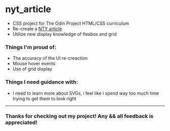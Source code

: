 # nyt_article

- CSS project for The Odin Project HTML/CSS curriculum
- Re-create a <a href="https://www.nytimes.com/2014/03/18/science/space/detection-of-waves-in-space-buttresses-landmark-theory-of-big-bang.html?_r=0" target="_blank" rel="noopener noreferrer">NTY article</a>
- Utilize new display knowledge of flexbox and grid

<h3> Things I'm proud of: </h3>

<ul>
 <li>The accuracy of the UI re-creaction</li>
 <li>Mouse hover events</li>
 <li>Use of grid display</li>
</ul>

<h3> Things I need guidance with: </h3>

- I need to learn more about SVGs, i feel like i spend way too much time trying to get them to look right

-----------------------------

<h3>Thanks for checking out my project! Any && all feedback is appreciated!</h3>
